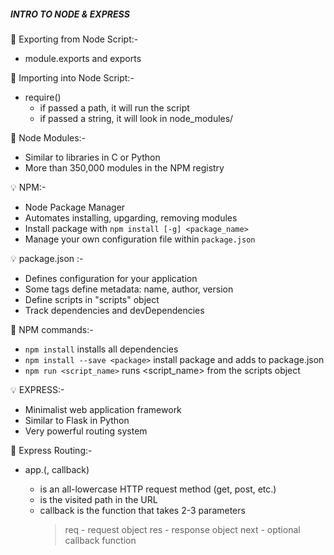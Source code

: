 ##### INTRO TO NODE & EXPRESS

🚩 Exporting from Node Script:-

* module.exports and exports

🚩 Importing into Node Script:-

* require()
  - if passed a path, it will run the script
  - if passed a string, it will look in node_modules/

🚩 Node Modules:-

* Similar to libraries in C or Python
* More than 350,000 modules in the NPM registry

💡 NPM:-

* Node Package Manager
* Automates installing, upgarding, removing modules
* Install package with `npm install [-g] <package_name>`
* Manage your own configuration file within `package.json`

💡 package.json :-

* Defines configuration for your application
* Some tags define metadata: name, author, version
* Define scripts in "scripts" object
* Track dependencies and devDependencies

🚩 NPM commands:-

* `npm install` installs all dependencies
* `npm install --save <package>` install package and adds to package.json
* `npm run <script_name>` runs <script_name> from the scripts object

💡 EXPRESS:-

* Minimalist web application framework
* Similar to Flask in Python
* Very powerful routing system

🤔 Express Routing:- 

* app.<method>(<path>, callback)
  - <method> is an all-lowercase HTTP request method (get, post, etc.)
  - <path> is the visited path in the URL
  -  callback is the function that takes 2-3 parameters
     > req - request object
     > res - response object
     > next - optional callback function


